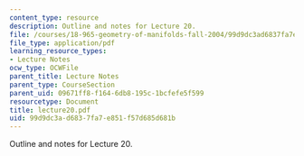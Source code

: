 ```yaml
---
content_type: resource
description: Outline and notes for Lecture 20.
file: /courses/18-965-geometry-of-manifolds-fall-2004/99d9dc3ad6837fa7e851f57d685d681b_lecture20.pdf
file_type: application/pdf
learning_resource_types:
- Lecture Notes
ocw_type: OCWFile
parent_title: Lecture Notes
parent_type: CourseSection
parent_uid: 09671ff8-f164-6db8-195c-1bcfefe5f599
resourcetype: Document
title: lecture20.pdf
uid: 99d9dc3a-d683-7fa7-e851-f57d685d681b
---
```

Outline and notes for Lecture 20.

